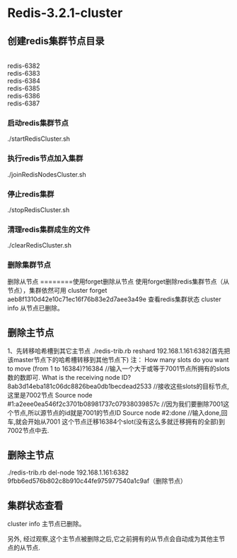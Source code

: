 # Redis-3.2.1-cluster
## 创建redis集群节点目录
<br>redis-6382
<br>redis-6383
<br>redis-6384
<br>redis-6385
<br>redis-6386
<br>redis-6387
### 启动redis集群节点
./startRedisCluster.sh
### 执行redis节点加入集群
./joinRedisNodesCluster.sh
### 停止redis集群
./stopRedisCluster.sh
### 清理redis集群成生的文件
./clearRedisCluster.sh

### 删除集群节点
删除从节点
========使用forget删除从节点
使用forget删除redis集群节点（从节点），集群依然可用
cluster forget aeb8f1310d42e10c71ec16f76b83e2d7aee3a49e
查看redis集群状态
cluster info
从节点已删除。
## 删除主节点
1、先转移哈希槽到其它主节点
./redis-trib.rb reshard 192.168.1.161:6382(首先把该master节点下的哈希槽转移到其他节点下)
注：
How many slots do you want to move (from 1 to 16384)?16384 //输入一个大于或等于7001节点所拥有的slots数的数即可.
What is the receiving node ID? 8ab3d14eba181c06dc8826bea0db1becdead2533 //接收这些slots的目标节点,这里是7002节点
Source node #1:a2eee0ea546f2c3701b08981737c07938039857c //因为我们要删除7001这个节点,所以源节点的id就是7001的节点ID
Source node #2:done //输入done,回车,就会开始从7001 这个节点迁移16384个slot(没有这么多就迁移拥有的全部)到7002节点中去.
## 删除主节点
./redis-trib.rb del-node 192.168.1.161:6382 9fbb6ed576b802c8b910c44fe975977540a1c9af（删除节点）
## 集群状态查看
cluster info
主节点已删除。

另外, 经过观察,这个主节点被删除之后,它之前拥有的从节点会自动成为其他主节点的从节点.

